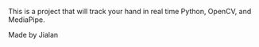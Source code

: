 This is a project that will track your hand in real time Python, OpenCV, and MediaPipe.

Made by Jialan 